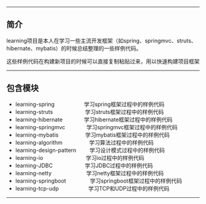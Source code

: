 -------------------------------------------------------------------------------

## 简介

learning项目是本人在学习一些主流开发框架（如spring、springmvc、struts、hibernate、mybatis）的时候总结整理的一些样例代码。

这些样例代码在构建新项目的时候可以直接复制粘贴过来，用以快速构建项目框架

-------------------------------------------------------------------------------

## 包含模块

- learning-spring&ensp;&ensp;&ensp;&ensp;&ensp;&ensp;&ensp;&ensp;&ensp;&ensp;&ensp;学习spring框架过程中的样例代码　　　
- learning-struts&ensp;&ensp;&ensp;&ensp;&ensp;&ensp;&ensp;&ensp;&ensp;&ensp;&ensp;&ensp;学习struts框架过程中的样例代码
- learning-hibernate&ensp;&ensp;&ensp;&ensp;&ensp;&ensp;&ensp;&ensp;学习hibernate框架过程中的样例代码
- learning-springmvc&ensp;&ensp;&ensp;&ensp;&ensp;&ensp;&ensp;&ensp;学习springmvc框架过程中的样例代码
- learning-mybatis&ensp;&ensp;&ensp;&ensp;&ensp;&ensp;&ensp;&ensp;&ensp;&ensp;学习mybatis框架过程中的样例代码
- learning-algorithm&ensp;&ensp;&ensp;&ensp;&ensp;&ensp;&ensp;&ensp;&ensp;&ensp;学习算法过程中的样例代码
- learning-design-pattern&ensp;&ensp;&ensp;&ensp;&ensp;学习设计模式过程中的样例代码
- learning-io&ensp;&ensp;&ensp;&ensp;&ensp;&ensp;&ensp;&ensp;&ensp;&ensp;&ensp;&ensp;&ensp;&ensp;&ensp;&ensp;学习io过程中的样例代码
- learning-JDBC&ensp;&ensp;&ensp;&ensp;&ensp;&ensp;&ensp;&ensp;&ensp;&ensp;&ensp;&ensp;学习JDBC过程中的样例代码
- learning-netty&ensp;&ensp;&ensp;&ensp;&ensp;&ensp;&ensp;&ensp;&ensp;&ensp;&ensp;&ensp;&ensp;学习netty框架过程中的样例代码
- learning-springboot&ensp;&ensp;&ensp;&ensp;&ensp;&ensp;&ensp;&ensp;&ensp;学习springboot框架过程中的样例代码
- learning-tcp-udp&ensp;&ensp;&ensp;&ensp;&ensp;&ensp;&ensp;&ensp;&ensp;&ensp;&ensp;学习TCP和UDP过程中的样例代码


-------------------------------------------------------------------------------
